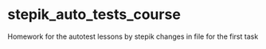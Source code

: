 # stepik_auto_tests_course
Homework for the autotest lessons by stepik
changes in file for the first task
